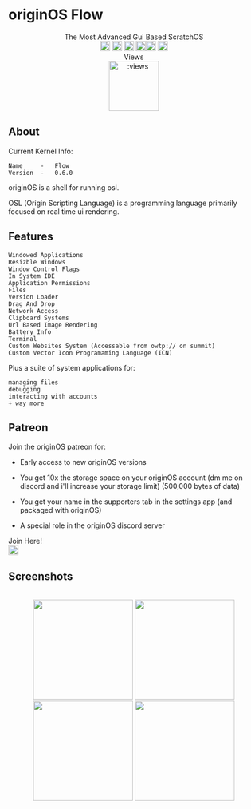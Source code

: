# originOS Flow

<p align="center">
The Most Advanced Gui Based ScratchOS<br>
<a href="https://discord.gg/HNycesXRy5"><img src="https://discordapp.com/api/guilds/1147362734300725298/widget.png?style=shield" height="20"></a>
<img src="https://github.com/Mistium/Origin-OS/assets/92952823/eb34c493-a76d-460c-88f0-7d18d3908eb3" height="20" alt="This OS is a webOS">
<img src="https://github.com/Mistium/Origin-OS/assets/92952823/87b4b8b8-5da3-4471-ab5d-2eaf82756538" height="20" alt="This OS supports OSL2">
<a href="https://github.com/Mistium/Origin-OS/issues"><img src="https://github.com/Mistium/Origin-OS/assets/92952823/2ef7d0f9-184d-408d-ada4-8cf58f522feb" height="20"></a><img src="https://github.com/Mistium/Origin-OS/assets/92952823/87b4b8b8-5da3-4471-ab5d-2eaf82756538" height="20" alt="This OS supports OSL2">
<a target="_blank" href="https://raw.githack.com/Mistium/Origin-OS/main/originOS.html"></a><a href="https://www.patreon.com/user/membership?u=51594743"><img src="https://github.com/Mistium/Origin-OS/assets/92952823/42c8fd7f-fdf8-4731-812f-a45f7797d70b" height="20"></a>
<br>Views<br>
<img src="https://count.getloli.com/get/@mistium-origin" alt=":views" height="100"/>
</p>

## About

Current Kernel Info:
```
Name     -   Flow
Version  -   0.6.0
```


originOS is a shell for running osl.

OSL (Origin Scripting Language) is a programming language primarily focused on real time ui rendering.

## Features
```
Windowed Applications
Resizble Windows
Window Control Flags
In System IDE
Application Permissions
Files
Version Loader
Drag And Drop
Network Access
Clipboard Systems
Url Based Image Rendering
Battery Info
Terminal
Custom Websites System (Accessable from owtp:// on summit)
Custom Vector Icon Programaming Language (ICN)
```

Plus a suite of system applications for:
```
managing files
debugging
interacting with accounts
+ way more
```
## Patreon

Join the originOS patreon for:

- Early access to new originOS versions

- You get 10x the storage space on your originOS account (dm me on discord and i'll increase your storage limit) (500,000 bytes of data)

- You get your name in the supporters tab in the settings app (and packaged with originOS)

- A special role in the originOS discord server

Join Here!<br>
<a href="https://www.patreon.com/user/membership?u=51594743"><img src="https://github.com/Mistium/Origin-OS/assets/92952823/42c8fd7f-fdf8-4731-812f-a45f7797d70b" height="20"></a>

## Screenshots

<p align="center">
<br>
<img src ="https://github.com/Mistium/Origin-OS/assets/92952823/381b4e72-7bb9-4dfe-91cf-ac32f2bb1912" height=200px>
<img src ="https://github.com/Mistium/Origin-OS/blob/main/Websites/origin.web/assets/Summit1.png" height=200px>
<img src="https://github.com/Mistium/Origin-OS/assets/92952823/be2112f9-408a-40ef-a973-d3be24d90a3d" height=200px>
<img src="https://github.com/Mistium/Origin-OS/assets/92952823/aefa77e8-84b4-4e24-bdc0-aa9ea8b2bbc6" height=200px>
</p>
